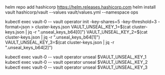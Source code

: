 helm repo add hashicorp https://helm.releases.hashicorp.com
helm install vault hashicorp/vault --values vault/values.yml --namespace ops

kubectl exec vault-0 -- vault operator init -key-shares=5 -key-threshold=3 -format=json > cluster-keys.json
VAULT_UNSEAL_KEY_1=$(cat cluster-keys.json | jq -r ".unseal_keys_b64[0]")
VAULT_UNSEAL_KEY_2=$(cat cluster-keys.json | jq -r ".unseal_keys_b64[1]")
VAULT_UNSEAL_KEY_3=$(cat cluster-keys.json | jq -r ".unseal_keys_b64[2]")


kubectl exec vault-0 -- vault operator unseal $VAULT_UNSEAL_KEY_1
kubectl exec vault-0 -- vault operator unseal $VAULT_UNSEAL_KEY_2
kubectl exec vault-0 -- vault operator unseal $VAULT_UNSEAL_KEY_3
